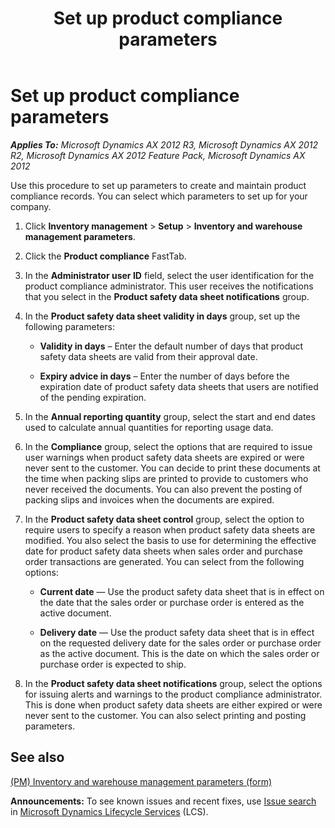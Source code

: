 ﻿---
title: Set up product compliance parameters
TOCTitle: Set up product compliance parameters
ms:assetid: 76b5f756-d691-4fc0-9695-23c0953ecbeb
ms:mtpsurl: https://technet.microsoft.com/en-us/library/Hh352212(v=AX.60)
ms:contentKeyID: 36687847
ms.date: 04/18/2014
mtps_version: v=AX.60
---

# Set up product compliance parameters 


_**Applies To:** Microsoft Dynamics AX 2012 R3, Microsoft Dynamics AX 2012 R2, Microsoft Dynamics AX 2012 Feature Pack, Microsoft Dynamics AX 2012_

Use this procedure to set up parameters to create and maintain product compliance records. You can select which parameters to set up for your company.

1.  Click **Inventory management** \> **Setup** \> **Inventory and warehouse management parameters**.

2.  Click the **Product compliance** FastTab.

3.  In the **Administrator user ID** field, select the user identification for the product compliance administrator. This user receives the notifications that you select in the **Product safety data sheet notifications** group.

4.  In the **Product safety data sheet validity in days** group, set up the following parameters:
    
      - **Validity in days** – Enter the default number of days that product safety data sheets are valid from their approval date.
    
      - **Expiry advice in days** – Enter the number of days before the expiration date of product safety data sheets that users are notified of the pending expiration.

5.  In the **Annual reporting quantity** group, select the start and end dates used to calculate annual quantities for reporting usage data.

6.  In the **Compliance** group, select the options that are required to issue user warnings when product safety data sheets are expired or were never sent to the customer. You can decide to print these documents at the time when packing slips are printed to provide to customers who never received the documents. You can also prevent the posting of packing slips and invoices when the documents are expired.

7.  In the **Product safety data sheet control** group, select the option to require users to specify a reason when product safety data sheets are modified. You also select the basis to use for determining the effective date for product safety data sheets when sales order and purchase order transactions are generated. You can select from the following options:
    
      - **Current date** — Use the product safety data sheet that is in effect on the date that the sales order or purchase order is entered as the active document.
    
      - **Delivery date** — Use the product safety data sheet that is in effect on the requested delivery date for the sales order or purchase order as the active document. This is the date on which the sales order or purchase order is expected to ship.

8.  In the **Product safety data sheet notifications** group, select the options for issuing alerts and warnings to the product compliance administrator. This is done when product safety data sheets are either expired or were never sent to the customer. You can also select printing and posting parameters.

## See also

[(PM) Inventory and warehouse management parameters (form)](https://technet.microsoft.com/en-us/library/hh352320\(v=ax.60\))

  
**Announcements:** To see known issues and recent fixes, use [Issue search](http://go.microsoft.com/fwlink/?linkid=389258) in [Microsoft Dynamics Lifecycle Services](http://go.microsoft.com/fwlink/?linkid=306505) (LCS).

